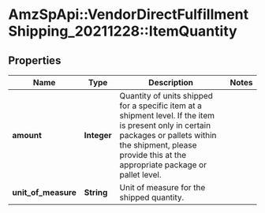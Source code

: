 # AmzSpApi::VendorDirectFulfillmentShipping_20211228::ItemQuantity

## Properties
Name | Type | Description | Notes
------------ | ------------- | ------------- | -------------
**amount** | **Integer** | Quantity of units shipped for a specific item at a shipment level. If the item is present only in certain packages or pallets within the shipment, please provide this at the appropriate package or pallet level. | 
**unit_of_measure** | **String** | Unit of measure for the shipped quantity. | 

